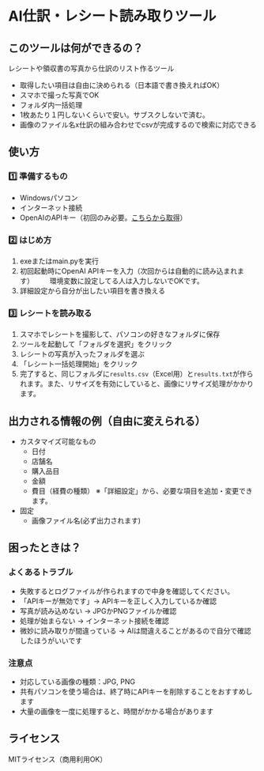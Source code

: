 # AI仕訳・レシート読み取りツール

## このツールは何ができるの？
レシートや領収書の写真から仕訳のリスト作るツール

- 取得したい項目は自由に決められる（日本語で書き換えればOK）
- スマホで撮った写真でOK
- フォルダ内一括処理
- 1枚あたり１円しないくらいで安い。サブスクしないで済む。
- 画像のファイル名x仕訳の組み合わせでcsvが完成するので検索に対応できる

## 使い方

### 1️⃣ 準備するもの
- Windowsパソコン
- インターネット接続
- OpenAIのAPIキー（初回のみ必要。[こちらから取得](https://platform.openai.com/api-keys)）

### 2️⃣ はじめ方
1. exeまたはmain.pyを実行
2. 初回起動時にOpenAI APIキーを入力（次回からは自動的に読み込まれます）
　　環境変数に設定してる人は入力しないでOKです。
3. 詳細設定から自分が出したい項目を書き換える

### 3️⃣ レシートを読み取る
1. スマホでレシートを撮影して、パソコンの好きなフォルダに保存
2. ツールを起動して「フォルダを選択」をクリック
3. レシートの写真が入ったフォルダを選ぶ
4. 「レシート一括処理開始」をクリック
5. 完了すると、同じフォルダに`results.csv`（Excel用）と`results.txt`が作られます。また、リサイズを有効にしていると、画像にリサイズ処理がかかります。

## 出力される情報の例（自由に変えられる）
- カスタマイズ可能なもの
   - 日付
   - 店舗名
   - 購入品目
   - 金額
   - 費目（経費の種類）
   ※「詳細設定」から、必要な項目を追加・変更できます。
- 固定
  - 画像ファイル名(必ず出力されます)

## 困ったときは？

### よくあるトラブル
- 失敗するとログファイルが作られますので中身を確認してください。
- 「APIキーが無効です」→ APIキーを正しく入力しているか確認
- 写真が読み込めない → JPGかPNGファイルか確認
- 処理が始まらない → インターネット接続を確認
- 微妙に読み取りが間違っている → AIは間違えることがあるので自分で確認したほうがいいです

### 注意点
- 対応している画像の種類：JPG, PNG
- 共有パソコンを使う場合は、終了時にAPIキーを削除することをおすすめします
- 大量の画像を一度に処理すると、時間がかかる場合があります

## ライセンス
MITライセンス（商用利用OK）
